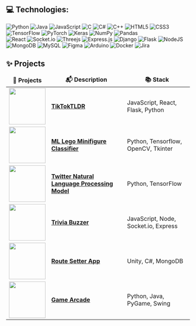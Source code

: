 ## 💻 Technologies:
![Python](https://img.shields.io/badge/python-3670A0?style=for-the-badge&logo=python&logoColor=ffdd54) ![Java](https://img.shields.io/badge/java-%23ED8B00.svg?style=for-the-badge&logo=java&logoColor=white) ![JavaScript](https://img.shields.io/badge/javascript-%23323330.svg?style=for-the-badge&logo=javascript&logoColor=%23F7DF1E) ![C](https://img.shields.io/badge/c-%2300599C.svg?style=for-the-badge&logo=c&logoColor=white) ![C#](https://img.shields.io/badge/c%23-%23239120.svg?style=for-the-badge&logo=c-sharp&logoColor=white) ![C++](https://img.shields.io/badge/c++-%2300599C.svg?style=for-the-badge&logo=c%2B%2B&logoColor=white) ![HTML5](https://img.shields.io/badge/html5-%23E34F26.svg?style=for-the-badge&logo=html5&logoColor=white) ![CSS3](https://img.shields.io/badge/css3-%231572B6.svg?style=for-the-badge&logo=css3&logoColor=white)   
![TensorFlow](https://img.shields.io/badge/TensorFlow-%23FF6F00.svg?style=for-the-badge&logo=TensorFlow&logoColor=white) ![PyTorch](https://img.shields.io/badge/PyTorch-%23EE4C2C.svg?style=for-the-badge&logo=PyTorch&logoColor=white)  ![Keras](https://img.shields.io/badge/Keras-%23D00000.svg?style=for-the-badge&logo=Keras&logoColor=white) ![NumPy](https://img.shields.io/badge/numpy-%23013243.svg?style=for-the-badge&logo=numpy&logoColor=white) 
![Pandas](https://img.shields.io/badge/pandas-%23150458.svg?style=for-the-badge&logo=pandas&logoColor=white)  
![React](https://img.shields.io/badge/react-%2320232a.svg?style=for-the-badge&logo=react&logoColor=%2361DAFB) ![Socket.io](https://img.shields.io/badge/Socket.io-black?style=for-the-badge&logo=socket.io&badgeColor=010101) ![Threejs](https://img.shields.io/badge/threejs-black?style=for-the-badge&logo=three.js&logoColor=white) ![Express.js](https://img.shields.io/badge/express.js-%23404d59.svg?style=for-the-badge&logo=express&logoColor=%2361DAFB) ![Django](https://img.shields.io/badge/django-%23092E20.svg?style=for-the-badge&logo=django&logoColor=white) ![Flask](https://img.shields.io/badge/flask-%23000.svg?style=for-the-badge&logo=flask&logoColor=white) ![NodeJS](https://img.shields.io/badge/node.js-6DA55F?style=for-the-badge&logo=node.js&logoColor=white)  
![MongoDB](https://img.shields.io/badge/MongoDB-%234ea94b.svg?style=for-the-badge&logo=mongodb&logoColor=white) ![MySQL](https://img.shields.io/badge/mysql-%2300f.svg?style=for-the-badge&logo=mysql&logoColor=white) ![Figma](https://img.shields.io/badge/figma-%23F24E1E.svg?style=for-the-badge&logo=figma&logoColor=white) ![Arduino](https://img.shields.io/badge/-Arduino-00979D?style=for-the-badge&logo=Arduino&logoColor=white) ![Docker](https://img.shields.io/badge/docker-%230db7ed.svg?style=for-the-badge&logo=docker&logoColor=white) ![Jira](https://img.shields.io/badge/jira-%230A0FFF.svg?style=for-the-badge&logo=jira&logoColor=white)


## ✨ Projects
<table>
  <thead align="center">
    <tr border: none;>
      <td><b>🎁 Projects</b></td>
      <td><b>📬 Description</b></td>
    <td><b>📚 Stack</b></td>
    </tr>
  </thead>
  <tbody>
    <tr>
      <td>
        <div style="display:flex;flex-direction:column">
        <a href="https://github.com/HenryZhang0/TikTokTLDR">
        <img src="https://camo.githubusercontent.com/1abe382eb559325d0ae5171c126996e01c2dce4260443ad186e8c24d81350b02/68747470733a2f2f692e696d6775722e636f6d2f3838477776737a2e706e67"  style="max-width: 400px;height:100px;"></img>
        </a>
  </div>
      </td>
      <td>
        <a href="https://github.com/HenryZhang0/TikTokTLDR">
        <b>TikTokTLDR</b>
        </a>
      </td>
      <td>
JavaScript, React, Flask, Python</td>
    </tr>
    <tr>
      <td>
        <a href="https://github.com/HenryZhang0/LegoClassification">
        <img src="https://i.imgur.com/spSjbgx.png" style="max-width: 400px;height:100px;"></img>
  </a>
      </td>
      <td>
        <a href="https://github.com/HenryZhang0/LegoClassification">
  <b>ML Lego Minifigure Classifier</b>
  </a>
</td>
      <td>
Python, Tensorflow, OpenCV, Tkinter</td>
    </tr>
    <tr>
      <td>
        <a href="https://github.com/HenryZhang0/NaturalLanguageProcessing">
        <img src="https://i.imgur.com/xBzUsaD.png" style="max-width: 400px;height:100px;"></img>
        </a>
      </td>
      <td>
  <a href="https://github.com/HenryZhang0/NaturalLanguageProcessing"><b>Twitter Natural Language Processing Model</b>
        </td>
      <td>
Python, TensorFlow</td>
    </tr>
    <tr>
      <td>
        <a href="https://github.com/HenryZhang0/trivia-buzzer">
        <img src="https://i.imgur.com/8rELtQT.png" style="max-width: 400px;height:100px;"></img>
        </a>
      </td>
      <td>
<a href="https://github.com/HenryZhang0/trivia-buzzer"><b>Trivia Buzzer</b></a>
      </td>
      <td>JavaScript, Node, Socket.io, Express</td>
    </tr>
    <tr>
      <td>
        <a href="https://github.com/HenryZhang0/route-setter-app">
          <img src="https://i.imgur.com/zwwy4kY.png"  style="max-width: 400px;height:100px;"></img>
        </a>
      </td>
      <td>
<a href="https://github.com/HenryZhang0/route-setter-app">
          <b>Route Setter App</b>
        </a>
        </td>
      <td>Unity, C#, MongoDB</td>
    </tr>
    <tr>
      <td>
      <a href="https://github.com/HenryZhang0/Henry-s-Game-Arcade">
      <img src="https://i.imgur.com/aTkMfB3.png" style="max-width: 400px;height:100px;"></img>
        </a>
      </td>
      <td>
<a href="https://github.com/HenryZhang0/Henry-s-Game-Arcade"><b>Game Arcade</b>
      </td>
      <td>Python, Java, PyGame, Swing</td>
    </tr>
  </tbody>
</table>

